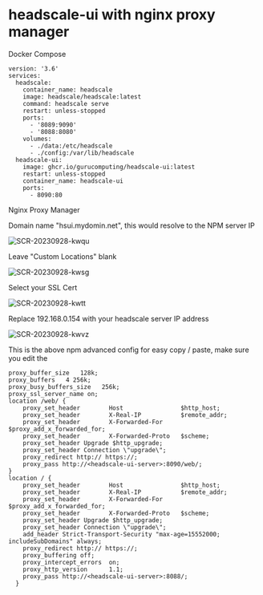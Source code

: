 # headscale-ui with nginx proxy manager

Docker Compose

```
version: '3.6'
services:
  headscale:
    container_name: headscale
    image: headscale/headscale:latest
    command: headscale serve
    restart: unless-stopped
    ports:
      - '8089:9090'
      - '8088:8080'
    volumes:
      - ./data:/etc/headscale
      - ./config:/var/lib/headscale      
  headscale-ui:
    image: ghcr.io/gurucomputing/headscale-ui:latest
    restart: unless-stopped
    container_name: headscale-ui
    ports:
      - 8090:80
```

Nginx Proxy Manager

Domain name "hsui.mydomin.net", this would resolve to the NPM server IP

![SCR-20230928-kwqu](https://github.com/ithakaa/headscale-ui-npm/assets/21322369/25282265-77f2-4899-95f9-6597abbb532b)

Leave "Custom Locations" blank

![SCR-20230928-kwsg](https://github.com/ithakaa/headscale-ui-npm/assets/21322369/414435c9-0a6d-403b-af91-6dabe27f1d58)

Select your SSL Cert

![SCR-20230928-kwtt](https://github.com/ithakaa/headscale-ui-npm/assets/21322369/740cf149-73c8-4262-85fc-516b320c908f)

Replace 192.168.0.154 with your headscale server IP address

![SCR-20230928-kwvz](https://github.com/ithakaa/headscale-ui-npm/assets/21322369/fc16bcb7-e451-409e-b882-75f8c81aab42)


This is the above npm advanced config for easy copy / paste, make sure you edit the <headscale-ui-server>
```
proxy_buffer_size   128k;
proxy_buffers   4 256k;
proxy_busy_buffers_size   256k; 
proxy_ssl_server_name on;
location /web/ {
    proxy_set_header        Host                $http_host;
    proxy_set_header        X-Real-IP           $remote_addr;
    proxy_set_header        X-Forwarded-For     $proxy_add_x_forwarded_for;
    proxy_set_header        X-Forwarded-Proto   $scheme;
    proxy_set_header Upgrade $http_upgrade;
    proxy_set_header Connection \"upgrade\";
    proxy_redirect http:// https://;
    proxy_pass http://<headscale-ui-server>:8090/web/;
}
location / {
    proxy_set_header        Host                $http_host;
    proxy_set_header        X-Real-IP           $remote_addr;
    proxy_set_header        X-Forwarded-For     $proxy_add_x_forwarded_for;
    proxy_set_header        X-Forwarded-Proto   $scheme;
    proxy_set_header Upgrade $http_upgrade;
    proxy_set_header Connection \"upgrade\";
    add_header Strict-Transport-Security "max-age=15552000; includeSubDomains" always;
    proxy_redirect http:// https://;
    proxy_buffering off;
    proxy_intercept_errors  on;
    proxy_http_version      1.1;
    proxy_pass http://<headscale-ui-server>:8088/;
  }
```
